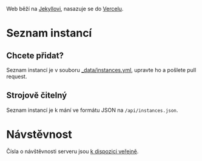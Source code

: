 Web běží na [Jekyllovi](https://jekyllrb.com), nasazuje se do [Vercelu](https://vercel.com/).

# Seznam instancí

## Chcete přidat?

Seznam instancí je v souboru [\_data/instances.yml](https://github.com/zoul/mastodon-cz/blob/master/_data/instances.yml), upravte ho a pošlete pull request.

## Strojově čitelný

Seznam instancí je k mání ve formátu JSON na `/api/instances.json`.

# Návstěvnost

Čísla o návštěvnosti serveru jsou [k dispozici veřejně](https://plausible.io/janmastodon.cz/).
